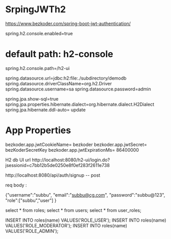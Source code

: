# SrpingJWTh2

https://www.bezkoder.com/spring-boot-jwt-authentication/

spring.h2.console.enabled=true
# default path: h2-console
spring.h2.console.path=/h2-ui
 
spring.datasource.url=jdbc:h2:file:./subdirectory/demodb
spring.datasource.driverClassName=org.h2.Driver
spring.datasource.username=sa
spring.datasource.password=admin
 
spring.jpa.show-sql=true
spring.jpa.properties.hibernate.dialect=org.hibernate.dialect.H2Dialect
spring.jpa.hibernate.ddl-auto= update

# App Properties
bezkoder.app.jwtCookieName= bezkoder
bezkoder.app.jwtSecret= bezKoderSecretKey
bezkoder.app.jwtExpirationMs= 86400000

H2 db UI url
http://localhost:8080/h2-ui/login.do?jsessionid=c7bb12b5de0250e8f0ef283f2611e738


http://localhost:8080/api/auth/signup   -- post 

req body :

{"username":"subbu",
"email":"subbu@cg.com",
"password":"subbu@123",
"role":["subbu","user"]
}



select * from roles;
select * from users;
select * from user_roles;



INSERT INTO roles(name) VALUES('ROLE_USER');
INSERT INTO roles(name) VALUES('ROLE_MODERATOR');
INSERT INTO roles(name) VALUES('ROLE_ADMIN');

